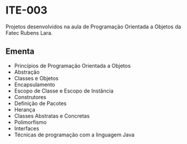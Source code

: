 # ITE-003
Projetos desenvolvidos na aula de Programação Orientada a Objetos da Fatec Rubens Lara.

## Ementa 
* Princípios de Programação Orientada a Objetos  
* Abstração  
* Classes e Objetos  
* Encapsulamento  
* Escopo de Classe e Escopo de Instância  
* Construtores  
* Definição de Pacotes  
* Herança  
* Classes Abstratas e Concretas  
* Polimorfismo  
* Interfaces  
* Técnicas de programação com a linguagem Java  
 
